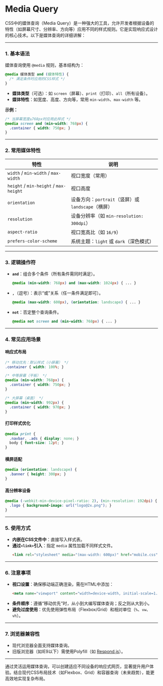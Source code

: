 # Media Query
CSS中的媒体查询（Media Query）是一种强大的工具，允许开发者根据设备的特性（如屏幕尺寸、分辨率、方向等）应用不同的样式规则。它是实现响应式设计的核心技术。以下是媒体查询的详细讲解：

---

### **1. 基本语法**
媒体查询使用 `@media` 规则，基本结构为：
```css
@media 媒体类型 and (媒体特性) {
  /* 满足条件时应用的CSS样式 */
}
```
- **媒体类型**（可选）：如 `screen`（屏幕）、`print`（打印）、`all`（所有设备）。
- **媒体特性**：如宽度、高度、方向等，常用 `min-width`、`max-width` 等。

**示例：**
```css
/* 当屏幕宽度≥768px时应用此样式 */
@media screen and (min-width: 768px) {
  .container { width: 750px; }
}
```

---

### **2. 常用媒体特性**
| 特性                  | 说明                                 |
|-----------------------|------------------------------------|
| `width` / `min-width` / `max-width` | 视口宽度（常用）       |
| `height` / `min-height` / `max-height` | 视口高度         |
| `orientation`         | 设备方向：`portrait`（竖屏）或 `landscape`（横屏） |
| `resolution`          | 设备分辨率（如 `min-resolution: 300dpi`） |
| `aspect-ratio`        | 视口宽高比（如 `16/9`）               |
| `prefers-color-scheme`| 系统主题：`light` 或 `dark`（深色模式） |

---

### **3. 逻辑操作符**
- **`and`**：组合多个条件（所有条件需同时满足）。
  ```css
  @media (min-width: 768px) and (max-width: 1024px) { ... }
  ```
- **`,`**（逗号）：表示“或”关系（任一条件满足即可）。
  ```css
  @media (max-width: 600px), (orientation: landscape) { ... }
  ```
- **`not`**：否定整个查询条件。
  ```css
  @media not screen and (min-width: 768px) { ... }
  ```

---

### **4. 常见应用场景**
#### **响应式布局**
```css
/* 移动优先：默认样式（小屏幕） */
.container { width: 100%; }

/* 中等屏幕（平板） */
@media (min-width: 768px) {
  .container { width: 750px; }
}

/* 大屏幕（桌面） */
@media (min-width: 992px) {
  .container { width: 970px; }
}
```

#### **打印样式优化**
```css
@media print {
  .navbar, .ads { display: none; }
  body { font-size: 12pt; }
}
```

#### **横屏适配**
```css
@media (orientation: landscape) {
  .banner { height: 300px; }
}
```

#### **高分辨率设备**
```css
@media (-webkit-min-device-pixel-ratio: 2), (min-resolution: 192dpi) {
  .logo { background-image: url("logo@2x.png"); }
}
```

---

### **5. 使用方式**
- **内嵌在CSS文件中**：直接写入样式表。
- **通过`<link>`引入**：指定 `media` 属性加载不同样式文件。
  ```html
  <link rel="stylesheet" media="(max-width: 600px)" href="mobile.css">
  ```

---

### **6. 注意事项**
- **视口设置**：确保移动端正确渲染，需在HTML中添加：
  ```html
  <meta name="viewport" content="width=device-width, initial-scale=1.0">
  ```
- **条件顺序**：遵循“移动优先”时，从小到大编写媒体查询；反之则从大到小。
- **避免过度使用**：优先使用弹性布局（Flexbox/Grid）和相对单位（`%`、`vw`、`vh`）。

---

### **7. 浏览器兼容性**
- 现代浏览器全面支持媒体查询。
- 旧版浏览器（如IE9以下）需使用Polyfill（如 [Respond.js](https://github.com/scottjehl/Respond)）。

---

通过灵活运用媒体查询，可以创建适应不同设备的响应式网页，显著提升用户体验。结合现代CSS布局技术（如Flexbox、Grid）和容器查询（未来趋势），能更高效地实现复杂布局。